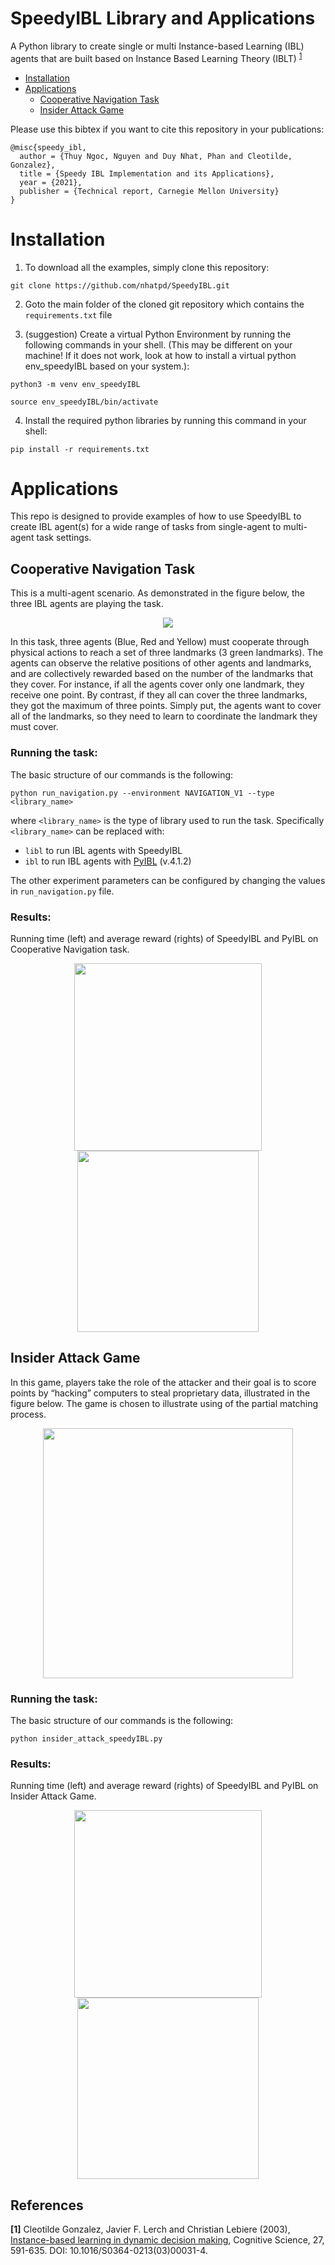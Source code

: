 # SpeedyIBL Library and Applications

A Python library to create single or multi Instance-based Learning (IBL) agents that are built based on Instance Based Learning Theory (IBLT) <sup id="a1">[1](#f1)</sup>


* [Installation](#installation)
* [Applications](#applications)
  * [Cooperative Navigation Task](#Cooperative-Navigation-Task)
  * [Insider Attack Game](#Insider-Attack-Game)

Please use this bibtex if you want to cite this repository in your publications:
```
@misc{speedy_ibl,
  author = {Thuy Ngoc, Nguyen and Duy Nhat, Phan and Cleotilde, Gonzalez},
  title = {Speedy IBL Implementation and its Applications},
  year = {2021},
  publisher = {Technical report, Carnegie Mellon University}
}
```

# Installation
1. To download all the examples, simply clone this repository:
```
git clone https://github.com/nhatpd/SpeedyIBL.git
```

2. Goto the main folder of the cloned git repository which contains the `requirements.txt` file

3. (suggestion) Create a virtual Python Environment by running the following commands in your shell. (This may be different on your machine!  If it does not work, look at how to install a virtual python env_speedyIBL based on your system.):
```
python3 -m venv env_speedyIBL
```
```
source env_speedyIBL/bin/activate
```
4. Install the required python libraries by running this command in your shell:
```
pip install -r requirements.txt
```

# Applications
This repo is designed to provide examples of how to use SpeedyIBL to create IBL agent(s) for a wide range of tasks from single-agent to multi-agent task settings.

## Cooperative Navigation Task
This is a multi-agent scenario. As demonstrated in the figure below, the three IBL agents are playing the task. 

<p align="center">
<img src="./images/navigation.gif" >
</p>

In this task, three agents (Blue, Red and Yellow) must cooperate through physical actions to reach a set of three landmarks (3 green landmarks). The agents can observe the relative positions of other agents and landmarks, and are collectively rewarded based on the number of the landmarks that they cover. For instance, if all the agents cover only one landmark, they receive one point. By contrast, if they all can cover the three landmarks, they got the maximum of three points.
Simply put, the agents want to cover all of the landmarks, so they need to learn to coordinate the landmark they must cover.

### Running the task:
The basic structure of our commands is the following:
```
python run_navigation.py --environment NAVIGATION_V1 --type <library_name>
```
where `<library_name>` is the type of library used to run the task. Specifically `<library_name>` can be replaced with:
* `libl` to run IBL agents with SpeedyIBL
* `ibl` to run IBL agents with [PyIBL](http://pyibl.ddmlab.com/) (v.4.1.2)

The other experiment parameters can be configured by changing the values in `run_navigation.py` file.

### Results:
Running time (left) and average reward (rights) of SpeedyIBL and PyIBL on Cooperative Navigation task.

<p align="center">
    <img src="./images/navigation_time.png" width=300></img>
    <img src="./images/navigation_reward.png" width=290></img>
</p>

## Insider Attack Game
In this game, players take the role of the attacker and their goal is to score points by “hacking” computers to steal proprietary data, illustrated in the figure below. The game is chosen to illustrate using of the partial matching process. 

<p align="center">
<img src="./images/insider.png" width = 400></img>
</p>

### Running the task:
The basic structure of our commands is the following:
```
python insider_attack_speedyIBL.py
```

### Results:
Running time (left) and average reward (rights) of SpeedyIBL and PyIBL on Insider Attack Game.

<p align="center">
    <img src="./images/insider-time.png" width=300></img>
    <img src="./images/insider-reward.png" width=290></img>
</p>


## References
<b id="f1">[1]</b> Cleotilde Gonzalez, Javier F. Lerch and Christian Lebiere (2003), [Instance-based learning in dynamic decision making](https://www.sciencedirect.com/science/article/abs/pii/S0364021303000314), Cognitive Science, 27, 591-635. DOI: 10.1016/S0364-0213(03)00031-4.

